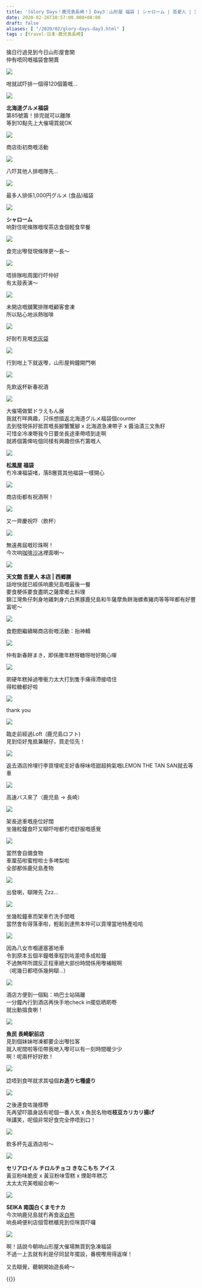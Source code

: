 ```yaml
---
title: '[Glory Days！鹿児島長崎！] Day3：山形屋 福袋 | シャローム | 吾愛人 | 天文館本通り | (高速バス) → 長崎 | 魚民'
date: 2020-02-26T10:57:00.000+08:00
draft: false
aliases: [ "/2020/02/glory-days-day3.html" ]
tags : [travel-日本-鹿兒島長崎]
---
```


擒日行過見到今日山形屋會開  
仲有唔同嘅福袋會開賣  

![](https://ongwww.ch.files.1drv.com/y4mmdf75pqlwhsI-kaQkHndBTmed6anHdztMdydWLWVGG_ShhwmsRLXzQMBd5GaPpJ7wEsaylHH_tat1m_s_dsfVLdReX6xBOiE3VXU2616mffDAlO1RRBKXS8Wzy4dvC-nAQXIR3Sk8cSZbM9BO4WlmXPghSeVYnZFnK_XN3NTZEhXpEGcLEDbBS9ywS8jHfmxPfzGohSZ5VhiCZtIvJALYg?width=660&height=371&cropmode=none)

咁就試吓排一個得120個籌嘅...  

![](https://ongzww.ch.files.1drv.com/y4mdT2yNwt8Y2KTbro7JUi350j4gOFJyGqsYQrsAwQskBDzrE_jQGrKogPVHCoeNb6epNWM9FlZtBWxe0_9CX6M-LqGw10LvI_z6_I4MvY3QrQLE9Rlx9-Z1OX5X73fT9ped9t8E6pDBTjXjBNT5nIKRetakvk2h9diS09s4tzJXq5hfkbkM7iSXNpKOgK_jmYrK7A-Lyac9GXKVfNPgE_wpA?width=660&height=371&cropmode=none)

**北海道グルメ福袋**  
第85號籌！排完就可以離隊  
等到10點先上大催場買就OK  

![](https://ongyww.ch.files.1drv.com/y4mx4ytdIsVAcWINvkNa2oeVCrojzH7HA3stPZyJBOznV7fBEO8Q_QnBZikkpXyNgw2O8am4qDDJsB11e2x7gFvOGwF0aU35Kb52xjXbENj-p6mvISsCSSAcvNH8arybIMVlhWhd_PXn6NCcNh9Q61ikREPpcdVV2VoDxEbmLia3VOhaLre7QsYgFPtRb1CLmplo4dVng_kw9uNTJLvZpyBIQ?width=371&height=660&cropmode=none)

商店街初商嘅活動  

![](https://ongsww.ch.files.1drv.com/y4mKGsyz4jiLwAi7f3hYcinqQ4HYkxvI8fZRG8RF8yEGk7lRfDC_DqGf_pONsrN-tnRp326MAEjQ-QwLW0DmQieem-2B9ewpQ5NfpQtMxixdj1zuyRu2tm_-qKmB_eAv4wI1mscacKHOoFNg_xTpFa6tkyUlcJBkNBwKqA1MP0dzS-I-_N3MjbCA-1lqqJyCenIwWLzaErlP1FtICodggmzgQ?width=660&height=371&cropmode=none)

八吓其他人排嘅隊先...  

![](https://ongvww.ch.files.1drv.com/y4mTAxGiBPuZMaJ-V5x876CccannfA8X1iZkiWVsQaLenWc0YplYCKYnUbZuvp8W6rkGNYzHY8EMNNPioVjSvuxcwPoGc3LhX9CP4yu0U2Pe5tqNbcVgMQA4WhQ88bbwTKxvGLeUzozgN-zGjhbnnknjwaB-4hCDjU6bslxrhWfUO2ymfu8xdJFs8tHKUskXGxXtm-O0DR-Wj-LTmk9BOjwKA?width=660&height=371&cropmode=none)

最多人排係1,000円グルメ (食品)福袋  

![](https://n9gyww.ch.files.1drv.com/y4muBk8YULVQVRbPgbzcH7BzmfikPEVe9pGp6bTJkPr-2Yl12T5AhBGVRFk3oiepcJjojvQ-xA7e2i3unbYmpcRt-A3nrDDwKVbLB7-bjMaYcJxgTEBgYPqssEimIoqV4gLURL0ux1qLYwV_eVXJokpzS7YTI7xYhqQtDESpJjueAUzyHlIsfPBTooY51IjAXtR7rPgwqJ7v5ip5-opMwlWRg?width=660&height=371&cropmode=none)

**シャローム**  
响對住呢條隊嘅喫茶店食個輕食早餐  

![](https://n9gsww.ch.files.1drv.com/y4msHe19WZxqjoQgVfPCcpRHIr3D52o5kgvLB2WtYbFApawk9CDCRGSZ5AfUWVhrxqpgcWlLYH18-c-uISKd3Azjc4efYWWXAB0-9oGRQXOTYkpQbOAkf3kEHqhDMcsu54BNoGNoT6sO-NNJCBnBZsAG6mA3SMrLo6LYSbD96e4zm_96S6ujRuHo6bOP4SHHmVPM9bLjdgWxORO9LeIb7bjKw?width=660&height=371&cropmode=none)

食完出嚟發現條隊更～長～  

![](https://n9gvww.ch.files.1drv.com/y4moH8zb3JrT3Kvdx6jDpYoperjBnVSR8Nf_o_c4M5CiGbhyyTRCXtFLUfFglodUT1UbYdQClrxsRpIs9T7ZFY-1MF3q3BDxC8e9XK4cNn79zIVpUZqXIVMbvW2M4ty4zppvVSUi1ygwOuSA47yOY-fGEBldqB9bYqflu3Zz4v9Q5xrondD3pFN7P8O5xLOODA_ytpcSiGGBHv9kRZLM8jejA?width=660&height=371&cropmode=none)

唔排隊啦周圍行吓仲好  
有太鼓表演～  

![](https://n9guww.ch.files.1drv.com/y4mVwsMya3FqgZOzX7BZe_NKcjy-k_7pPNhERnLic_BxeEN1_KQzlSHcYiUCn_E9Yp3G4VTdIhcI24_l1ieVZDb9Gl6vtOYUBahZO5eSVT7k0mmv3N8_B6jXe3GRBb2O6uGPLQ_PoEMZCz1T6UL7xFx_405LVOCMZS10hKCRSIyuXqNs4kpfGGospvz-r5hZoE1QYVc-OjSMafU1Dx2CuZR4g?width=660&height=371&cropmode=none)

未開店嘅舖驚排隊嘅顧客會凍  
所以貼心地派熱咖啡  

![](https://ltgvww.ch.files.1drv.com/y4mFKLmdchnqZvPEPYPzWRWQlWleW2DO5Uu_0OLeYNqO2rEUJE7HyxP8W9_7lMRgheztILRUv3KyI-iAtrpCOr0D1U_eBPAwSWfh75Yatvlr2bJjiSJpX_7wS0VIJdQV2xPj1b_6xBzffLltFNCoOJbYxK7Q1LSAnYgXcrNIwQug91Etg7RoOkBNeBDq7qdGdJuwc4_0ccJTGNe3eDzzULHvw?width=371&height=660&cropmode=none)

好耐冇見嘅[克灰袋](https://www.hidie.net/2017/05/happy-days-day-7_24.html)  

![](https://ndgwww.ch.files.1drv.com/y4mHHe2idQnGcCvA8MruWrkTo-tRAV4HpuYIH7PToigtQKrDaX5rbF72gf3GXfedrlJcLlQKhHQbzUZcMWIqnNI2tkVq48KPzdYvadHpp7O3bvSd6Iq4TLWZsSZshuUOzsC5-w2N5PhBoZy2X4ATeJg0JJ8M9hZRBA8RylM0VY0GgyaiJfkWHgBj9H6AnXesS5_twdARAsPjWLteHVu1ccexA?width=660&height=371&cropmode=none)

行到咁上下就返嚟，山形屋夠鐘開門喇  

![](https://ndgxww.ch.files.1drv.com/y4mtNjb6my6UgP48WH_BrcHyGSrbgoRK3hAmAQZ4zQp0IKOu6toXXrOYi27ICnjSfkWtQ3RMAupINlQU-5kR2xkcVqqSiqkqigW6A6KgS_ERG_YWjglOqKYenV8XiOFQspw0tH_0jUreIAYHAhdTVIW8QNaYeA97lYex7KpIZ_3jp9urF8KgL1tD5tOt8nsZsdLK1s6cQSKPtbUPhMjLbvpow?width=660&height=371&cropmode=none)

先飲返杯新春祝酒  

![](https://ndgzww.ch.files.1drv.com/y4m7WWixWvfvO6yXDI_naRwU1rZtBgvGoNBDkVg0y2X_Iu9df4Gm6L2SZKTbXgDM7QToJoqQx8YAhGQKxj9vt5ZG0HpF1ChCV6aJ0CKYdVPiUQ7-mPVAWSuf3BpNHVrAGka8SBS9ZOWcRR79Mglub_QqXAJZmk0-5968IFlKoUfOwZCZnD-i1Z6ng_s3as2PfIFQFfY2UPPycndjADnVkf0OQ?width=371&height=660&cropmode=none)

大催場做緊ドラえもん展  
我就冇咩興趣，只係想搵返北海道グルメ福袋個counter  
去到發現係好抵買嘅長腳蟹蟹腳 x 北海道急凍帶子 x 醬油漬三文魚籽  
可惜全冷凍嘢我今日要坐長途車帶唔到走啊  
就將個籌俾咗個同樣有興趣但係冇籌嘅人  

![](https://ndgvww.ch.files.1drv.com/y4mzK4JsnuPdyp5YzEjQ4-pJKmeXpRS7gv0aj206RMoSV3ait3CBnIniPxlFa2u-FLsMz2j_gzJFA16Hja5Kwuh1gRnke1VxtonHdZyFW9K9RiKRcDnuryuLmjpQlPmhtMQT8cHqA9MDz7i6IZBp4qU-6A-WpHXEUdFERFZ8J3kB9mCDZf2UODTythY3HvrPVm7BgqgSUwS0s1aiu39WHnKuA?width=660&height=371&cropmode=none)

**松風屋 福袋**  
冇冷凍福袋啫，落B層買其他福袋一樣開心  

![](https://nngdww.ch.files.1drv.com/y4m7ztg7UB6PH7WQd5tDxu7WGc-YER8lTwyFQ8xVlNhY7-qnmYrHwxYtE0ED5wDP4-lsfnlbv6Lj46GIqdV5ZhFvb2lyDN6lr7SfMXHPOIAuZSi0Le1hzXpKs59s8HBeKsrJSy4BUajTsOvvMtzaiWYI5RtaPLxw-DHoTXyL_455FbyPjdhE8IbcljaemccWNqv3e07791m3ZRPevae7TOi1A?width=660&height=371&cropmode=none)

商店街都有祝酒啊！  

![](https://nngcww.ch.files.1drv.com/y4mkvwvCvZ4HQZmmzFS-EPJ-SzvxHH_SN4jjHnmOYrh5_GlET2Rg0X8IVJQ4Pbd8peQVemy0LGcbXIbjIzPDQ05BlAmaOphVbLicbnsklv0lfjGd4g1XulQun56qHACAARm-jljYjSgw6Xui_1NU5TR9GAhs3gTwb3aqkWBoNvWcUXW3OLKKptJ0vi0M8U6vs9vzbeakdvio98BHUXHAbmRhw?width=660&height=371&cropmode=none)

又一齊慶祝吓（飲杯）  

![](https://nngwww.ch.files.1drv.com/y4mtlMSKJ4TfOqE2o6QC4FnXN506GytcbmfM6pA-gqmMYxl-yMavt92dfEzgQsDiDem9Qe6Yj5EWa3Wg-RLi2O6-K9F7hoKakUoigaYNLsFaIn1kHVJ-H8jszSIQTp141NIRtdPoD0_DeogNiS2oMnN_GLXZd-V6XL1awq1b6DMqmH1gFq4KHQZyd8U1ExN8Msc7TGfTenGIS40ox3fzyLybg?width=660&height=371&cropmode=none)

無遠弗屆嘅珍珠啊！  
今次响[咖啡沙冰](https://www.hidie.net/2019/03/day-7-boss-shake-mirori-cafe.html)裡面喇～  

![](https://m9gvww.ch.files.1drv.com/y4m-QIGGBuDQRM07kIfwGkQPhyR50iFOSNyJ_1AKc_5b6vvERrOWMNPefw5AWvTMBcIqWkPK9M51BWnBojbytpAJJDuRHQY3e7VhQDkSmZdxmpeN9fRU308MSosRpmijoZNfT73JwMam_9xhr86swKRLU4Bcjo66CsmDiBKnjcsN7ouubr4mmW_WIjZVVmUfsm1vj0gpVOodwMz_009WRZ6gw?width=660&height=371&cropmode=none)

**天文館 吾愛人 本店 | 西郷膳**  
話咁快就已經係响鹿兒島嘅最後一餐  
要食梗係要食盡啲之薩摩鄉土料理  
錦江灣魚仔刺身地雞刺身六白黑豚鹿兒島和牛薩摩魚餅海螺煮豬肉等等咩都有好豐富呢～  

![](https://odgcww.ch.files.1drv.com/y4m-m0QAXcjpDOuds1gsyjoBslMHkTscsRn3y9i57HisjSiakmrjp1y3KLlG6oOXNlkfi7M5pL2g6TW9gvDK-GOwUManGW8xSlR8ZfL84xvyaF_JEakcdBa6Ani-rtQCvxHAie2LY5Q8uU8vJEZ9p607fqx28l1TiIN5ZOv85roWtXlxpAqX-P15sNLHllrpqIrUGTK7Kg6zRBQEp6YI4M9tA?width=660&height=371&cropmode=none)

食飽飽繼續睇商店街嘅活動：抬神轎  

![](https://odgyww.ch.files.1drv.com/y4mqvgZISak07O5KS74Sc_LW8wRnW4v5Q5BNfHfaJxd1Arzd5cZmqvoDkleRq6GFkkcTxTwl4sUqTIBlQMK14g-sLlDm5KraezQik8lbugUEmNGBBmZ3rPRyDU3x0W2OJyqicPidDobqwjQMdBMNdeoUDPC8HKW3x-ubjn01RbWtYAvfbFL67VT0NI2sA6Qm7pRaaL_V6N5hod93_Vhprg3vg?width=660&height=371&cropmode=none)

仲有新春餅まき，即係撒年糕呀糖呀咁好開心㗎  

![](https://odgsww.ch.files.1drv.com/y4mleCi88aA89vtJn_prvSjH-tRleOc9GcETCdpQByiKm0t8b-dJhV4Jx2PceUN34Intuhe69UsNFz4ULJaAWtHJgi5YtGGlqnq_81pCk9nzwSbXE1ZZve55ek4-JRG1QI8C6OVk3HZW8dw5bm9hirWx5_Hhf2_238YZe5Pj7wcWzgkbU7BxsttLj9BdWygr6Zrn0JAT7xvxhFLABnWaBvJOw?width=660&height=371&cropmode=none)

啲硬年糕掉過嚟衝力太大打到隻手痛得滯接唔住  
得粒糖都好啦  

![](https://odgvww.ch.files.1drv.com/y4mUG6hUQVf178qIcqvqOesb_-dzoI8TyXr2WYAwAasm7zxPOkoQP5_IoIY_oD9KdSGakbI4hTVKtlmm1VNhQc6Z2YqhyLDg81OyFgdm7ReF2UNtYqruoaWkbePZyITpFp6kV160RLkFdOc-j_VkTw47qqBn4J7UJ-DeIqk6vFvrvpyp055IUIbM81vAQsc4UMSFwSdKPoh0sQeTLDQuNTBJg?width=660&height=371&cropmode=none)

thank you  

![](https://odguww.ch.files.1drv.com/y4mIkgt5JHwppNKGwRaRTWReQ2Wm_FA0s8kZs5djF_zZnI7VhzJQxgKfQFgPCzakyXpG1SVdSBdOysunZZmZwRB3qsj-kL1DOCWvVAPrjsLU5GGvC5RCLrEKv-WFrOeEDxrRd_iG0xacNUWBt1o3NRMe8KRia7QTA3WRw7v2sTc3GavFfhTUv1EbinGCzmQqcW7VxTncZREmcyUhk3F2s9m-Q?width=371&height=660&cropmode=none)

臨走前經過Loft  (鹿児島ロフト)  
見到佢好鬼抵兼靚仔，買走佢先！  

![](https://ltgwww.ch.files.1drv.com/y4mB44LXU3rUbwUEeCFQhbuaS7UIQiZmeVx94dTpXw1vgKkGjCURzniN9pDrY4KBxTgQjObY2tHAGRwPMxcfhqiUsbfj-AIhfEHta6drENLgsBwBajtXGKXTL6jnnBYYXWDlG8nwfl9kzasPwDp1fITycVZdkcw1miQhyCUMYS7kByT1Ij1D6tjA63nkyewQVni7BujXLBMS3ckbxUqlx8THA?width=371&height=660&cropmode=none)

返去酒店拎埋行李買埋呢支好香檸味唔甜超夠氣嘅LEMON THE TAN SAN就去等車  

![](https://ltgzww.ch.files.1drv.com/y4mYZkYJF-kmSvVky4cIsN3PBSgqhNluwzc7e_0GEShsWwGh1Cnsm41ogowb68q1xzEPeXtiNkgRK--PSvQUpNg9cPp4kX0GUmBPBXSg2RbTqYkzK0BE-K8vlNwGrHFdDzad9DC52a86atK0leWF2lsshvIuwiUNK6tgegTYgpvQGhJaMyJ5EW2PgwNxgguFZ1CPo4qbU98PZltDYC6TG5JDA?width=660&height=371&cropmode=none)

高速バス來了（鹿児島 → 長崎）  

![](https://ltgsww.ch.files.1drv.com/y4mS5IyJFSMZEOmIrfj_Lfn8zDZYljeaE27osdzuMwZZ41PPD75BSSbBhQrblQdOMdmZzvfULv0gUUl2OaxbcoUtIrfb9R-JRMhHdoM25wk6Yis8OP2LU_H9WhTZ5jCj1gkqHr6ks--U1GNUNOzCpfuWiRSsUsUZDMW0dmlDd4O4IwoWDiiYZ0YSIQKaf6F8Q50CqUdg4SSROCDZCUKkQMBRQ?width=371&height=660&cropmode=none)

架長途車嘅座位好闊  
坐幾粒鐘食吓又瞓吓咁都冇唔舒服嘅感覺  

![](https://l9gsww.ch.files.1drv.com/y4mhEMyo-MWcGrNXt3h6tiJRUIR08150lOmouIqJMZ65AJDEmNZw61QeMEBePTf4r2cl0XiJy0pf3-lhLutqJlyUTavui3UuXDx6CL4smHmnhTqP4B3wWMac2S7EpiNfPLLWbwPXY9OOiUmjldiyoFeXD1mgnlNaKAJIPR_MF5ciOZ-djReVUaUzG65dnUBilzmoOfWVJ9YebjIttEUJmW1gA?width=660&height=371&cropmode=none)

當然會自備食物  
車厘茄啦蜜柑啦士多啤梨啦  
全部都係鹿兒島產物  

![](https://l9gtww.ch.files.1drv.com/y4moUOz3Sd5t-joNb3JrSeNkQMP2mPjGt17QQMxd9r46ffLCqCZcAk6ZmkG7TZfjGtvaZXyTNFc5fJXcIN4dhhRuxk5I-mNmiq91F1O17P1QdT1r1aCgOUyr5HF6J2YQP9QoCPfOWQIJvojaZZHtFOqrbSVccBL6u47aqtIq6SckUBUpUfxv9uA7A7lP0ls_fYY8XSTNeEYM9er7LAa42IfIw?width=660&height=371&cropmode=none)

出發喇，瞓陣先 Zzz...  

![](https://l9gcww.ch.files.1drv.com/y4mEE1NWJKMuvnadmtznfb1YIsh-JK0NNS4MViDPQ7sdkwBEgiy7LyZ0tAgh3sTRgFFMMkRa0LtYRIbSu29qMicRVpU0AtNbHqgSFOE-vbRifPjMuvOO--Tg_JHBdDObAvVNj2CB8X-DfesIUg91YUS6XF6AKJXGmSJVqngeS6Cts8NEUOGix8qPGIxfcGuwE1i7ZS4FGTJCBrY4oAPhqq1Eg?width=660&height=371&cropmode=none)

坐幾粒鐘車而架車冇洗手間嘅  
當然會有得落車啦，輕鬆到達熊本仲可以買埋當地特產哈哈  

![](https://one40a.ch.files.1drv.com/y4mt024l5bWgr5Grwv9CMmLnDYH25RbFA9mokR5mLdgT0w0SNkljS9kFqg6FvsIqiNaO26BF00_Ej-17JDncksSAg3e---fYyNqHf7vhhOp90FpSoHsyhJvT7M6W9ACVhy1XmAz2ZOLC_y1hRiCeOa_IpP3T5c1S00WOtxqpEYb2HdVN9IE7Iz0ixuvmorlGbuR8LnopjLUawqqvBhYhQ5TgA?width=660&height=371&cropmode=none)

因為八女市嗰邊塞塞地車  
令到原本五個半鐘嘅車程到咗差唔多成粒鐘  
不過無咩所謂反正程車絕大部份時間係用嚟補眠啊  
（呢幾日都唔係幾夠瞓...）  

![](https://oney0a.ch.files.1drv.com/y4mUIEg1-davN4efGxYl5tAE7CSnIBCD1SCcxaFXOKFNlBBwwJpgvAtuO2VYatpy67THgsRRgJg1TNKEjZtc58GBmNYMUvtPhfk_dRQbLRWfpB0i4JVoFC2v9MWgv9yHLBLIt59mcjlbASAsTb44CHLusVWyeDArXd13CBAXErdpInMqCfSfXqKj3bXeg4llMR3cdahTJZvzIegvWoPGU40VQ?width=660&height=371&cropmode=none)

酒店方便到一個點：响巴士站隔離  
一分鐘內行到酒店再快手地check in擺低晒啲嘢  
就出動搵食喇！  

![](https://oneu0a.ch.files.1drv.com/y4m5LZEqEsc-DE4DRLpyQ_FhJCfRZyBkOgHcjKsy63f5mvaHuMlQ5PtHE4OqeafwEFed26lauA6X3SuiNJWX6Ks0iFweLZ0gCWFwr9yBw_yMJv78rpKfJpOZDQQGQ-LKSUwPozHMweNhGOAM4iXCj_1Kvkq0g5I7GHF8eBXHDsrJeKyyD4czXKbc4V0tfeozazT7nBSwY8O5TGNf7sl05dCEA?width=371&height=660&cropmode=none)

**魚民 長崎駅前店**  
見到個妹妹咁凍都要企出嚟拉客  
就入呢間啦等佢帶我哋入嚟可以有一刻時間暖少少  
啊！呢兩杯好好飲！  

![](https://onew0a.ch.files.1drv.com/y4mmnELH_l7C_rv3VpaHnStQ7RXHCxuPmebGoLeE1EXPAgkBkzmJi_0GSoveeTeRNZcpU9fURUorf-cnDKETENKIkVYAffgXI5Zp_9vF4vmlCKIx1aMSfAmbMenDwyTFuFM7sudQwvC9s4j4xsObb2wE96b0JkOQajWjFK2xZdCO7vaAggwr_RbKB1d0g2Ge_veGLMbTQGq6VMoSws1d7p17g?width=660&height=371&cropmode=none)

諗唔到食咩就求其嗌個**お造り七種盛り**  

![](https://n9ex0a.ch.files.1drv.com/y4mmjv9Ve7nndsbRkTiqikYsWZWf0uSXo0mQc3H8dD2B1iBmUb1Nh8eWeu3s_B6bnAQ0g6g8rx99EV2yM5IvxP4eORT5kAzm8P-32SghOPxH9gsmsExtzTP3w4XVQtC6ZpS6WhZsfMY3ZAnXi3xOYW1cNaUi7-NqRnZXLiopojHuRe7j3Kca2vdrd2zCpwSnEBN7MZyP54UyWVja8BIbHzOmg?width=660&height=371&cropmode=none)

之後連食咗幾樣嘢  
先再望吓牆身話有呢個一番人気 x 魚民名物嘅**枝豆カリカリ揚げ**  
咪講笑，呢個非常好食完全停唔到口！  

![](https://n9ez0a.ch.files.1drv.com/y4mFg6BbeFIaV-xZLghuLcNBGhCubWDnpoOHDyAWEUWLN6R7EomGVpR-aR_JLTZdPGmuW7_aTQVfoRn8pgst7kxzmUVL-GLK6OJJLMEDbvdbvnuh3y8QG51XtFjLhbuTThkrVXbUPeCze4n-9xd2JAKuT6fKSYubf-zjUoNMZnyjr4nQ7fkodKN2yW_f8gwaRxo5mzosZXSv7whv_MtDQyteA?width=371&height=660&cropmode=none)

飲多杯先返酒店啦～  

![](https://n9ew0a.ch.files.1drv.com/y4m0VFw0Q4x3KLjSyCav4ogH4DnLuLgWh1D-kfjU67r8JnBJHW2uvJIVMTttx3_uK0a_UU7XVDchGsz0s8Q94LW1JCRvZXk7AVor6LzM2A6Po56g41IjHg66tZixiloAqOTQLE1FM1lxVUKQE-FpQIOTPhhElHH8PLgo4H8zkp0TW7PdMTLNrlC5901GqbD8Ak3EeQoXX1R5PXAZbaZCNn9OA?width=660&height=371&cropmode=none)

**セリアロイル チロルチョコ きなこもち アイス**  
黃豆粉味脆皮 x 黃豆粉味雪糕 x 煙韌年糕芯  
太太太完美嘅組合喇～  

![](https://n9ev0a.ch.files.1drv.com/y4mVR6SWH_IWDzKYaQrwBgy4EjkEOW8Jhigtn-CoKATfswmr1KSma151BTlFR0FDlzAawbsTMttimLhopMX7jsk7ePEGGpU5O072ZPe7YTkAVtHutsiMqATePS-10TPmlt0l9070QqWcM7QVda4mL1xCz9rUX_aQ5jiZ-X1V34DWRK4qvESkb-GvHTiY4YzS0JISRZjXdhzivN0ZrhfRgALww?width=660&height=371&cropmode=none)

**SEIKA 南国白くまモナカ**  
今次响鹿兒島就冇再食返[白熊](https://www.hidie.net/2017/06/happy-days-day-9_22.html)  
响長崎便利店個雪糕櫃見到佢咪買吓囉  

![](https://n9et0a.ch.files.1drv.com/y4mqwv29NTn7eVg30_xBFMU1P1HEifx-c4PaK3QYpzDB8ML2Hdeg2UUlg6L6U3MI0MHL2CaqZMO4whFhhlrMWKHgJtJYyP8upMKjqir-ZnyrhD9fWex_3PFjpENxhRJXGsjBBBR_u1jVkzeFkhgnWGcGSuPlJUoMce-LsvOTWU4ikzg_nTOtLyOMA_mgqWkKMLTXmSV22Tr6y6sYB68GHL-vA?width=660&height=371&cropmode=none)

啊！話說今朝响山形屋大催場無買到急凍福袋  
不過一上去就有利是仔同鼠年擺設，番梘嚟用得返㗎！  
  
  
又去瞓覺，聽朝開始遊長崎～  
  
{{<kojngs>}}
